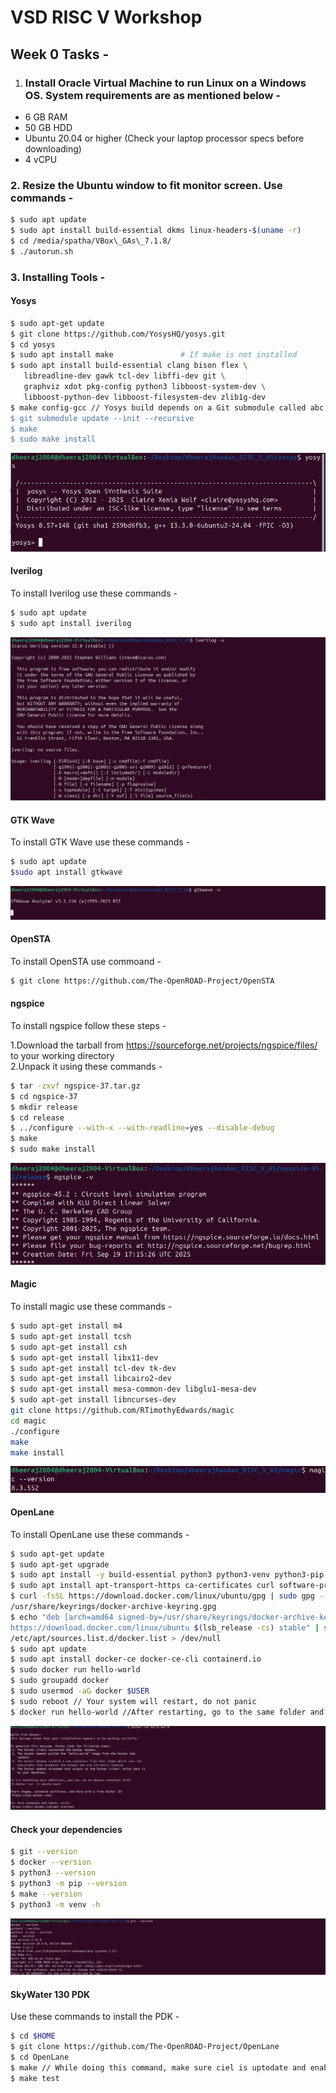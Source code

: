 # VSD RISC V Workshop 



## Week 0 Tasks - 

1. ### Install Oracle Virtual Machine to run Linux on a Windows OS. System requirements are as mentioned below -



* 6 GB RAM
* 50 GB HDD
* Ubuntu 20.04 or higher (Check your laptop processor specs before downloading)
* 4 vCPU



### 2\. Resize the Ubuntu window to fit monitor screen. Use commands - 


```bash
$ sudo apt update
$ sudo apt install build-essential dkms linux-headers-$(uname -r)
$ cd /media/spatha/VBox\_GAs\_7.1.8/
$ ./autorun.sh  
```



### 3\. Installing Tools - 



#### Yosys 


```bash
$ sudo apt-get update
$ git clone https://github.com/YosysHQ/yosys.git
$ cd yosys
$ sudo apt install make               # If make is not installed
$ sudo apt install build-essential clang bison flex \
   libreadline-dev gawk tcl-dev libffi-dev git \
   graphviz xdot pkg-config python3 libboost-system-dev \
   libboost-python-dev libboost-filesystem-dev zlib1g-dev
$ make config-gcc // Yosys build depends on a Git submodule called abc, which hasn't been initialized yet. You need to run the following command before running make
$ git submodule update --init --recursive
$ make 
$ sudo make install
```
![Yosys Installed Image](images/Yosys_installed.png)


#### Iverilog 

To install Iverilog use these commands - 

```bash
$ sudo apt update
$ sudo apt install iverilog
```

![Iverilog Installed Image](images/Iverilog_installed.png)

#### GTK Wave 

To install GTK Wave use these commands - 

```bash
$ sudo apt update 
$sudo apt install gtkwave
```

![GTK Wave Installed Image](images/GTKWave_installed.png)

#### OpenSTA
To install OpenSTA use commoand - 

```bash
$ git clone https://github.com/The-OpenROAD-Project/OpenSTA
```
#### ngspice

To install ngspice follow these steps - 

1.Download the tarball from https://sourceforge.net/projects/ngspice/files/ to your working directory \
2.Unpack it using these commands - 

```bash 
$ tar -zxvf ngspice-37.tar.gz
$ cd ngspice-37
$ mkdir release
$ cd release
$ ../configure --with-x --with-readline=yes --disable-debug
$ make
$ sudo make install 
``` 
![ngspice Installed Image](images/ngspice%20successfull%20installation.png)

#### Magic 

To install magic use these commands - 

```bash
$ sudo apt-get install m4
$ sudo apt-get install tcsh
$ sudo apt-get install csh
$ sudo apt-get install libx11-dev
$ sudo apt-get install tcl-dev tk-dev
$ sudo apt-get install libcairo2-dev
$ sudo apt-get install mesa-common-dev libglu1-mesa-dev
$ sudo apt-get install libncurses-dev
git clone https://github.com/RTimothyEdwards/magic
cd magic
./configure
make
make install 
```
![Magic Installed Image](images/magic%20successfull%20installation.png)

#### OpenLane 

To install OpenLane use these commands - 

```bash 
$ sudo apt-get update
$ sudo apt-get upgrade
$ sudo apt install -y build-essential python3 python3-venv python3-pip make git 
$ sudo apt install apt-transport-https ca-certificates curl software-properties-common 
$ curl -fsSL https://download.docker.com/linux/ubuntu/gpg | sudo gpg --dearmor -o
/usr/share/keyrings/docker-archive-keyring.gpg 
$ echo "deb [arch=amd64 signed-by=/usr/share/keyrings/docker-archive-keyring.gpg]
https://download.docker.com/linux/ubuntu $(lsb_release -cs) stable" | sudo tee
/etc/apt/sources.list.d/docker.list > /dev/null 
$ sudo apt update 
$ sudo apt install docker-ce docker-ce-cli containerd.io
$ sudo docker run hello-world
$ sudo groupadd docker 
$ sudo usermod -aG docker $USER 
$ sudo reboot // Your system will restart, do not panic
$ docker run hello-world //After restarting, go to the same folder and enter this command
```
![Docker Installed and Running Image](images/Docker%20Download%20Success.png)

#### Check your dependencies 

```bash 
$ git --version
$ docker --version
$ python3 --version
$ python3 -m pip --version
$ make --version
$ python3 -m venv -h
```

![Dependency Versions Image](images/Dependency%20Versions.png)

#### SkyWater 130 PDK 

Use these commands to install the PDK -

```bash 
$ cd $HOME
$ git clone https://github.com/The-OpenROAD-Project/OpenLane 
$ cd OpenLane 
$ make // While doing this command, make sure ciel is uptodate and enable to version that OpenLane is asking for. Make sure to create a virtual environment prior to this step.
$ make test 
```
 













